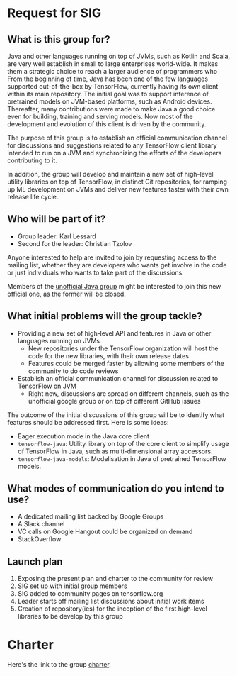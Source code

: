 # Request for SIG

## What is this group for?

Java and other languages running on top of JVMs, such as Kotlin and Scala, are very well establish in small to large enterprises world-wide. It makes them a strategic choice to reach a larger audience of programmers who 
From the beginning of time, Java has been one of the few languages supported out-of-the-box by TensorFlow, currently having its own client within its main repository. The initial goal was to support inference of pretrained models on JVM-based platforms, such as Android devices. Thereafter, many contributions were made to make Java a good choice even for building, training and serving models. Now most of the development and evolution of this client is driven by the community.

The purpose of this group is to establish an official communication channel for discussions and suggestions related to any TensorFlow client library intended to run on a JVM and synchronizing the efforts of the developers contributing to it.

In addition, the group will develop and maintain a new set of high-level utility libraries on top of TensorFlow, in distinct Git repositories, for ramping up ML development on JVMs and deliver new features faster with their own release life cycle.

## Who will be part of it?

* Group leader: Karl Lessard
* Second for the leader: Christian Tzolov

Anyone interested to help are invited to join by requesting access to the mailing list, whether they are developers who wants get involve in the code or just individuals who wants to take part of the discussions.

Members of the [unofficial Java group](https://groups.google.com/forum/#!forum/tensorflow-java-dev-unofficial) might be interested to join this new official one, as the former will be closed.

## What initial problems will the group tackle?

* Providing a new set of high-level API and features in Java or other languages running on JVMs
    * New repositories under the TensorFlow organization will host the code for the new libraries, with their own release dates
    * Features could be merged faster by allowing some members of the community to do code reviews 
* Establish an official communication channel for discussion related to TensorFlow on JVM
    * Right now, discussions are spread on different channels, such as the unofficial google group or on top of different GitHub issues
    
The outcome of the initial discussions of this group will be to identify what features should be addressed first. Here is some ideas:

* Eager execution mode in the Java core client
* `tensorflow-java`: Utility library on top of the core client to simplify usage of TensorFlow in Java, such as multi-dimensional array accessors.
* `tensorflow-java-models`: Modelisation in Java of pretrained TensorFlow models.

## What modes of communication do you intend to use?

* A dedicated mailing list backed by Google Groups
* A Slack channel
* VC calls on Google Hangout could be organized on demand
* StackOverflow

## Launch plan

1. Exposing the present plan and charter to the community for review
2. SIG set up with initial group members
3. SIG added to community pages on tensorflow.org
4. Leader starts off mailing list discussions about initial work items
5. Creation of repository(ies) for the inception of the first high-level libraries to be develop by this group 

# Charter

Here's the link to the group [charter](CHARTER.md).

